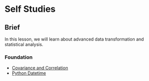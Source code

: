 # Self Studies

## Brief

In this lesson, we will learn about advanced data transformation and statistical analysis.

### Foundation

- [Covariance and Correlation](https://www.mygreatlearning.com/blog/covariance-vs-correlation/)
- [Python Datetime](https://www.programiz.com/python-programming/datetime)
